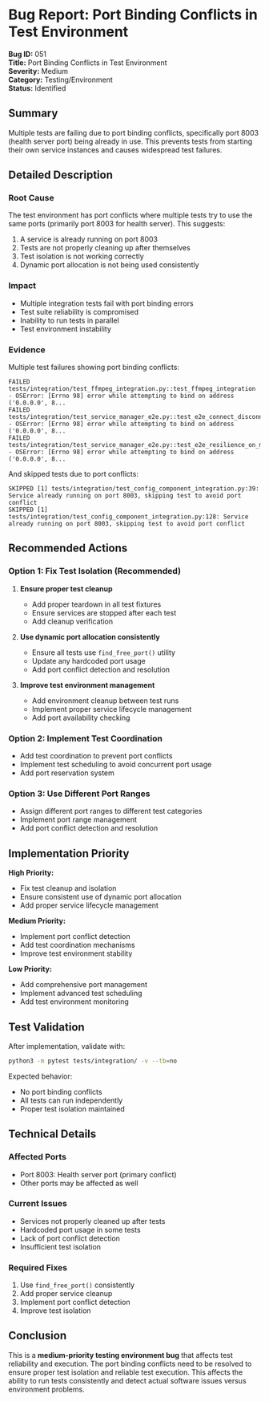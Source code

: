 # Bug Report: Port Binding Conflicts in Test Environment

**Bug ID:** 051  
**Title:** Port Binding Conflicts in Test Environment  
**Severity:** Medium  
**Category:** Testing/Environment  
**Status:** Identified  

## Summary

Multiple tests are failing due to port binding conflicts, specifically port 8003 (health server port) being already in use. This prevents tests from starting their own service instances and causes widespread test failures.

## Detailed Description

### Root Cause
The test environment has port conflicts where multiple tests try to use the same ports (primarily port 8003 for health server). This suggests:
1. A service is already running on port 8003
2. Tests are not properly cleaning up after themselves
3. Test isolation is not working correctly
4. Dynamic port allocation is not being used consistently

### Impact
- Multiple integration tests fail with port binding errors
- Test suite reliability is compromised
- Inability to run tests in parallel
- Test environment instability

### Evidence
Multiple test failures showing port binding conflicts:
```
FAILED tests/integration/test_ffmpeg_integration.py::test_ffmpeg_integration - OSError: [Errno 98] error while attempting to bind on address ('0.0.0.0', 8...
FAILED tests/integration/test_service_manager_e2e.py::test_e2e_connect_disconnect_creates_and_deletes_paths - OSError: [Errno 98] error while attempting to bind on address ('0.0.0.0', 8...
FAILED tests/integration/test_service_manager_e2e.py::test_e2e_resilience_on_mediamtx_failure - OSError: [Errno 98] error while attempting to bind on address ('0.0.0.0', 8...
```

And skipped tests due to port conflicts:
```
SKIPPED [1] tests/integration/test_config_component_integration.py:39: Service already running on port 8003, skipping test to avoid port conflict
SKIPPED [1] tests/integration/test_config_component_integration.py:128: Service already running on port 8003, skipping test to avoid port conflict
```

## Recommended Actions

### Option 1: Fix Test Isolation (Recommended)
1. **Ensure proper test cleanup**
   - Add proper teardown in all test fixtures
   - Ensure services are stopped after each test
   - Add cleanup verification

2. **Use dynamic port allocation consistently**
   - Ensure all tests use `find_free_port()` utility
   - Update any hardcoded port usage
   - Add port conflict detection and resolution

3. **Improve test environment management**
   - Add environment cleanup between test runs
   - Implement proper service lifecycle management
   - Add port availability checking

### Option 2: Implement Test Coordination
- Add test coordination to prevent port conflicts
- Implement test scheduling to avoid concurrent port usage
- Add port reservation system

### Option 3: Use Different Port Ranges
- Assign different port ranges to different test categories
- Implement port range management
- Add port conflict detection and resolution

## Implementation Priority

**High Priority:**
- Fix test cleanup and isolation
- Ensure consistent use of dynamic port allocation
- Add proper service lifecycle management

**Medium Priority:**
- Implement port conflict detection
- Add test coordination mechanisms
- Improve test environment stability

**Low Priority:**
- Add comprehensive port management
- Implement advanced test scheduling
- Add test environment monitoring

## Test Validation

After implementation, validate with:
```bash
python3 -m pytest tests/integration/ -v --tb=no
```

Expected behavior:
- No port binding conflicts
- All tests can run independently
- Proper test isolation maintained

## Technical Details

### Affected Ports
- Port 8003: Health server port (primary conflict)
- Other ports may be affected as well

### Current Issues
- Services not properly cleaned up after tests
- Hardcoded port usage in some tests
- Lack of port conflict detection
- Insufficient test isolation

### Required Fixes
1. Use `find_free_port()` consistently
2. Add proper service cleanup
3. Implement port conflict detection
4. Improve test isolation

## Conclusion

This is a **medium-priority testing environment bug** that affects test reliability and execution. The port binding conflicts need to be resolved to ensure proper test isolation and reliable test execution. This affects the ability to run tests consistently and detect actual software issues versus environment problems.

